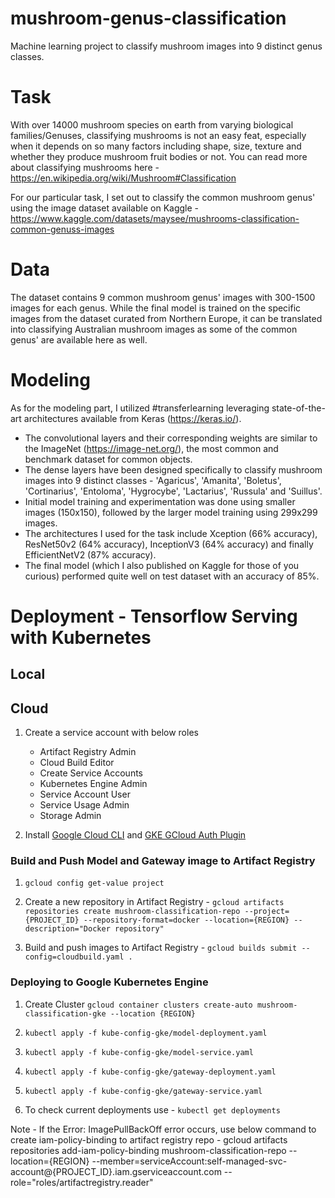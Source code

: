 # mushroom-genus-classification
Machine learning project to classify mushroom images into 9 distinct genus classes.

# Task
With over 14000 mushroom species on earth from varying biological families/Genuses, classifying mushrooms is not an easy feat, especially when it depends on so many factors including shape, size, texture and whether they produce mushroom fruit bodies or not. You can read more about classifying mushrooms here - https://en.wikipedia.org/wiki/Mushroom#Classification

For our particular task, I set out to classify the common mushroom genus' using the image dataset available on Kaggle - https://www.kaggle.com/datasets/maysee/mushrooms-classification-common-genuss-images

# Data
The dataset contains 9 common mushroom genus' images with 300-1500 images for each genus. While the final model is trained on the specific images from the dataset curated from Northern Europe, it can be translated into classifying Australian mushroom images as some of the common genus' are available here as well.

# Modeling
As for the modeling part, I utilized #transferlearning leveraging state-of-the-art architectures available from Keras (https://keras.io/).
- The convolutional layers and their corresponding weights are similar to the ImageNet (https://image-net.org/), the most common and benchmark dataset for common objects.
- The dense layers have been designed specifically to classify mushroom images into 9 distinct classes - 'Agaricus', 'Amanita', 'Boletus', 'Cortinarius', 'Entoloma', 'Hygrocybe', 'Lactarius', 'Russula' and 'Suillus'.
- Initial model training and experimentation was done using smaller images (150x150), followed by the larger model training using 299x299 images.
- The architectures I used for the task include Xception (66% accuracy), ResNet50v2 (64% accuracy), InceptionV3 (64% accuracy) and finally EfficientNetV2 (87% accuracy).
- The final model (which I also published on Kaggle for those of you curious) performed quite well on test dataset with an accuracy of 85%.


# Deployment - Tensorflow Serving with Kubernetes


## Local

## Cloud

1. Create a service account with below roles
    - Artifact Registry Admin
    - Cloud Build Editor
    - Create Service Accounts
    - Kubernetes Engine Admin
    - Service Account User
    - Service Usage Admin
    - Storage Admin

2. Install [Google Cloud CLI](https://cloud.google.com/sdk/docs/install#deb) and [GKE GCloud Auth Plugin](https://cloud.google.com/blog/products/containers-kubernetes/kubectl-auth-changes-in-gke)


### Build and Push Model and Gateway image to Artifact Registry

1. `gcloud config get-value project`

2. Create a new repository in Artifact Registry - 
`gcloud artifacts repositories create mushroom-classification-repo --project={PROJECT_ID} --repository-format=docker --location={REGION} --description="Docker repository"`

3. Build and push images to Artifact Registry - 
`gcloud builds submit --config=cloudbuild.yaml .`

### Deploying to Google Kubernetes Engine
1. Create Cluster 
`gcloud container clusters create-auto mushroom-classification-gke --location {REGION}`

2. `kubectl apply -f kube-config-gke/model-deployment.yaml`
3. `kubectl apply -f kube-config-gke/model-service.yaml`
4. `kubectl apply -f kube-config-gke/gateway-deployment.yaml`
5. `kubectl apply -f kube-config-gke/gateway-service.yaml`

6. To check current deployments use - 
`kubectl get deployments`

Note - If the Error: ImagePullBackOff error occurs, use below command to create iam-policy-binding to artifact registry repo - 
gcloud artifacts repositories add-iam-policy-binding mushroom-classification-repo --location={REGION} --member=serviceAccount:self-managed-svc-account@{PROJECT_ID}.iam.gserviceaccount.com --role="roles/artifactregistry.reader"
